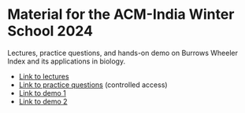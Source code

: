 # Material for the ACM-India Winter School 2024
Lectures, practice questions, and hands-on demo on Burrows Wheeler Index and its applications in biology.

- [Link to lectures](https://indianinstituteofscience-my.sharepoint.com/:f:/g/personal/chirag_iisc_ac_in/Eo2eNNNg1A1Budga5zCGkqIBI5pL7zrQhUdjsejtFNx6tA?e=LmcMrR)
- [Link to practice questions](https://indianinstituteofscience-my.sharepoint.com/:f:/r/personal/chirag_iisc_ac_in/Documents/Teaching/Other%20material/ACM%20Winter%20School%202024/Practice%20Ques?csf=1&web=1&e=H0fdOd) (controlled access)
- [Link to demo 1](https://github.com/at-cg/ACM-Winter-School-2024-Demos/tree/main/Demo%201%20)
- [Link to demo 2](https://github.com/at-cg/ACM-Winter-School-2024-Demos/tree/main/Demo%202%20)
